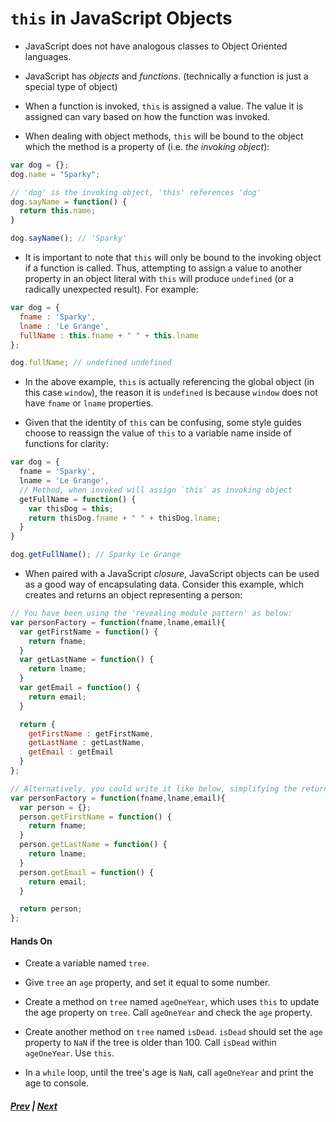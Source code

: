 # `this` in JavaScript Objects
* JavaScript does not have analogous classes to Object Oriented languages.

* JavaScript has *objects* and *functions*. (technically a function is just a special type of object)

* When a function is invoked, `this` is assigned a value. The value it is assigned can vary based on how the function was invoked.

* When dealing with object methods, `this` will be bound to the object which the method is a property of (i.e. *the invoking object*):

```javascript
var dog = {};
dog.name = "Sparky";

// 'dog' is the invoking object, 'this' references 'dog'
dog.sayName = function() {
  return this.name;
}

dog.sayName(); // 'Sparky'
```

* It is important to note that `this` will only be bound to the invoking object if a function is called. Thus, attempting to assign a value to another property in an object literal with `this` will produce `undefined` (or a radically unexpected result). For example:

```javascript
var dog = {
  fname : 'Sparky',
  lname : 'Le Grange',
  fullName : this.fname + " " + this.lname
};

dog.fullName; // undefined undefined
```
  
* In the above example, `this` is actually referencing the global object (in this case `window`), the reason it is `undefined` is because `window` does not have `fname` or `lname` properties. 
  
* Given that the identity of `this` can be confusing, some style guides choose to reassign the value of `this` to a variable name inside of functions for clarity:
  
```js
var dog = {
  fname = 'Sparky',
  lname = 'Le Grange',
  // Method, when invoked will assign `this` as invoking object
  getFullName = function() {
    var thisDog = this;
    return thisDog.fname + " " + thisDog.lname;
  }
}

dog.getFullName(); // Sparky Le Grange
```
  
* When paired with a JavaScript *closure*, JavaScript objects can be used as a good way of encapsulating data. Consider this example, which creates and returns an object representing a person:
  
```js
// You have been using the 'revealing module pattern' as below:
var personFactory = function(fname,lname,email){
  var getFirstName = function() {
    return fname;
  }
  var getLastName = function() {
    return lname;
  }
  var getEmail = function() {
    return email;
  }

  return {
    getFirstName : getFirstName,
    getLastName : getLastName,
    getEmail : getEmail
  }
};

// Alternatively, you could write it like below, simplifying the return:
var personFactory = function(fname,lname,email){
  var person = {};
  person.getFirstName = function() {
    return fname;
  }
  person.getLastName = function() {
    return lname;
  }
  person.getEmail = function() {
    return email;
  }

  return person;
};
```
  
#### Hands On
* Create a variable named `tree`.  
  
* Give `tree` an `age` property, and set it equal to some number.  
  
* Create a method on `tree` named `ageOneYear`, which uses `this` to update the age property on `tree`. Call `ageOneYear` and check the `age` property.  
  
* Create another method on `tree` named `isDead`. `isDead` should set the `age` property to `NaN` if the tree is older than 100. Call `isDead` within `ageOneYear`. Use `this`.  
  
* In a `while` loop, until the tree's age is `NaN`, call `ageOneYear` and print the age to console.
  
##### [Prev](../ch5/README.md) | [Next](objectsAndMethods)


